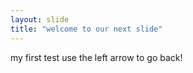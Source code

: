 ```yaml
---
layout: slide
title: "welcome to our next slide"
---
```

my first test
use the left arrow to go back!
